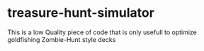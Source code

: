 # treasure-hunt-simulator
This is a low Quality piece of code that is only usefull to optimize goldfishing Zombie-Hunt style decks
